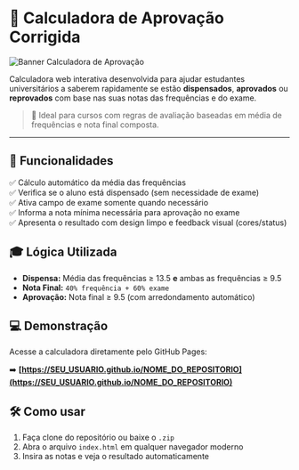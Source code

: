 # 📘 Calculadora de Aprovação Corrigida

![Banner Calculadora de Aprovação](https://raw.githubusercontent.com/MrBelovedAI/assets/main/banner-aprovacao.png)

Calculadora web interativa desenvolvida para ajudar estudantes universitários a saberem rapidamente se estão **dispensados**, **aprovados** ou **reprovados** com base nas suas notas das frequências e do exame.

> 🧠 Ideal para cursos com regras de avaliação baseadas em média de frequências e nota final composta.

---

## 🧮 Funcionalidades

✅ Cálculo automático da média das frequências  
✅ Verifica se o aluno está dispensado (sem necessidade de exame)  
✅ Ativa campo de exame somente quando necessário  
✅ Informa a nota mínima necessária para aprovação no exame  
✅ Apresenta o resultado com design limpo e feedback visual (cores/status)

## 🎓 Lógica Utilizada

- **Dispensa:** Média das frequências ≥ 13.5 **e** ambas as frequências ≥ 9.5  
- **Nota Final:** `40% frequência + 60% exame`  
- **Aprovação:** Nota final ≥ 9.5 (com arredondamento automático)  

## 💻 Demonstração

Acesse a calculadora diretamente pelo GitHub Pages:

➡️ **[https://SEU_USUARIO.github.io/NOME_DO_REPOSITORIO](https://SEU_USUARIO.github.io/NOME_DO_REPOSITORIO)**

## 🛠️ Como usar

1. Faça clone do repositório ou baixe o `.zip`  
2. Abra o arquivo `index.html` em qualquer navegador moderno  
3. Insira as notas e veja o resultado automaticamente
